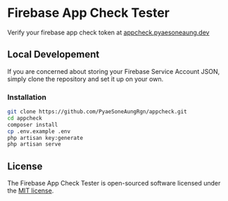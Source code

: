 # Firebase App Check Tester

Verify your firebase app check token at [appcheck.pyaesoneaung.dev](https://appcheck.pyaesoneaung.dev/)

## Local Developement

If you are concerned about storing your Firebase Service Account JSON, simply clone the repository and set it up on your own.

### Installation

```bash
git clone https://github.com/PyaeSoneAungRgn/appcheck.git
cd appcheck
composer install
cp .env.example .env
php artisan key:generate
php artisan serve
```

## License

The Firebase App Check Tester is open-sourced software licensed under the [MIT license](https://opensource.org/license/mit/).
